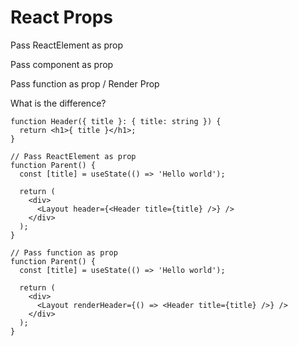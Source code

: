 # React Props

Pass ReactElement as prop

Pass component as prop

Pass function as prop / Render Prop



What is the difference?

```tsx
function Header({ title }: { title: string }) {
  return <h1>{ title }</h1>;
}

// Pass ReactElement as prop
function Parent() {
  const [title] = useState(() => 'Hello world');

  return (
    <div>
      <Layout header={<Header title={title} />} />
    </div>
  );
}

// Pass function as prop
function Parent() {
  const [title] = useState(() => 'Hello world');

  return (
    <div>
      <Layout renderHeader={() => <Header title={title} />} />
    </div>
  );
}
```
